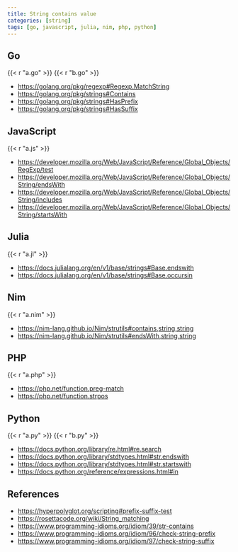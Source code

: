 ```yaml
---
title: String contains value
categories: [string]
tags: [go, javascript, julia, nim, php, python]
---
```


## Go

{{< r "a.go" >}}
{{< r "b.go" >}}

- <https://golang.org/pkg/regexp#Regexp.MatchString>
- <https://golang.org/pkg/strings#Contains>
- <https://golang.org/pkg/strings#HasPrefix>
- <https://golang.org/pkg/strings#HasSuffix>

## JavaScript

{{< r "a.js" >}}

- <https://developer.mozilla.org/Web/JavaScript/Reference/Global_Objects/RegExp/test>
- <https://developer.mozilla.org/Web/JavaScript/Reference/Global_Objects/String/endsWith>
- <https://developer.mozilla.org/Web/JavaScript/Reference/Global_Objects/String/includes>
- <https://developer.mozilla.org/Web/JavaScript/Reference/Global_Objects/String/startsWith>

## Julia

{{< r "a.jl" >}}

- <https://docs.julialang.org/en/v1/base/strings#Base.endswith>
- <https://docs.julialang.org/en/v1/base/strings#Base.occursin>

## Nim

{{< r "a.nim" >}}

- <https://nim-lang.github.io/Nim/strutils#contains,string,string>
- <https://nim-lang.github.io/Nim/strutils#endsWith,string,string>

## PHP

{{< r "a.php" >}}

- <https://php.net/function.preg-match>
- <https://php.net/function.strpos>

## Python

{{< r "a.py" >}}
{{< r "b.py" >}}

- <https://docs.python.org/library/re.html#re.search>
- <https://docs.python.org/library/stdtypes.html#str.endswith>
- <https://docs.python.org/library/stdtypes.html#str.startswith>
- <https://docs.python.org/reference/expressions.html#in>

## References

- <https://hyperpolyglot.org/scripting#prefix-suffix-test>
- <https://rosettacode.org/wiki/String_matching>
- <https://www.programming-idioms.org/idiom/39/str-contains>
- <https://www.programming-idioms.org/idiom/96/check-string-prefix>
- <https://www.programming-idioms.org/idiom/97/check-string-suffix>
